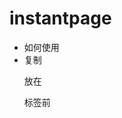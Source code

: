 # instantpage
- 如何使用
- 复制<p><script src="./instantpage.js" type="module"></script></p>放在<p></body></p>标签前
